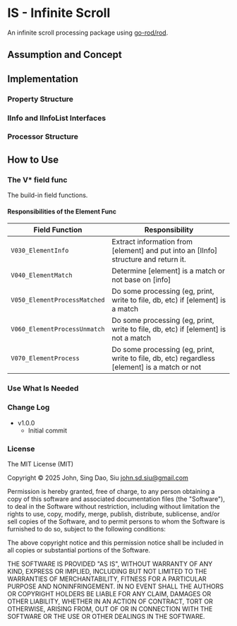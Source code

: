 # IS - Infinite Scroll

An infinite scroll processing package using [go-rod/rod](https://github.com/go-rod/rod).

## Assumption and Concept

## Implementation

### Property Structure

### IInfo and IInfoList Interfaces

### Processor Structure

## How to Use

### The V* field func

The build-in field functions.

#### Responsibilities of the Element Func

Field Function|Responsibility
--|--
`V030_ElementInfo` | Extract information from [element] and put into an [IInfo] structure and return it.
`V040_ElementMatch` | Determine [element] is a match or not base on [info]
`V050_ElementProcessMatched`| Do some processing (eg, print, write to file, db, etc) if [element] is a match
`V060_ElementProcessUnmatch`| Do some processing (eg, print, write to file, db, etc) if [element] is not a match
`V070_ElementProcess`| Do some processing (eg, print, write to file, db, etc) regardless [element] is a match or not

### Use What Is Needed

### Change Log

- v1.0.0
  - Initial commit

### License

The MIT License (MIT)

Copyright © 2025 John, Sing Dao, Siu <john.sd.siu@gmail.com>

Permission is hereby granted, free of charge, to any person obtaining a copy of this software and associated documentation files (the "Software"), to deal in the Software without restriction, including without limitation the rights to use, copy, modify, merge, publish, distribute, sublicense, and/or sell copies of the Software, and to permit persons to whom the Software is furnished to do so, subject to the following conditions:

The above copyright notice and this permission notice shall be included in all copies or substantial portions of the Software.

THE SOFTWARE IS PROVIDED "AS IS", WITHOUT WARRANTY OF ANY KIND, EXPRESS OR IMPLIED, INCLUDING BUT NOT LIMITED TO THE WARRANTIES OF MERCHANTABILITY, FITNESS FOR A PARTICULAR PURPOSE AND NONINFRINGEMENT. IN NO EVENT SHALL THE AUTHORS OR COPYRIGHT HOLDERS BE LIABLE FOR ANY CLAIM, DAMAGES OR OTHER LIABILITY, WHETHER IN AN ACTION OF CONTRACT, TORT OR OTHERWISE, ARISING FROM, OUT OF OR IN CONNECTION WITH THE SOFTWARE OR THE USE OR OTHER DEALINGS IN THE SOFTWARE.
